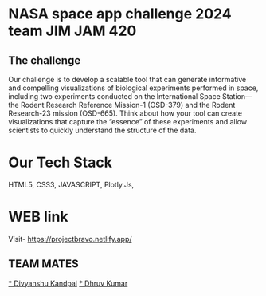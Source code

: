# NASA space app challenge 2024 team JIM JAM 420
## The challenge
Our challenge is to develop a scalable tool that can generate informative and compelling visualizations of biological experiments performed in space, including two experiments conducted on the International Space Station—the Rodent Research Reference Mission-1 (OSD-379) and the Rodent Research-23 mission (OSD-665). Think about how your tool can create visualizations that capture the “essence” of these experiments and allow scientists to quickly understand the structure of the data.

# Our Tech Stack

HTML5,
CSS3,
JAVASCRIPT,
Plotly.Js,

# WEB link

Visit- https://projectbravo.netlify.app/

## TEAM MATES
<a href="https://github.com/Divyanshu901">* Divyanshu Kandpal</a>
<a href="https://github.com/spidey999">* Dhruv Kumar </a>

